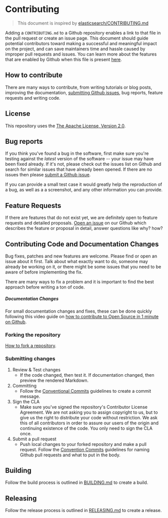 # Contributing

> This document is inspired by
> [elasticsearch/CONTRIBUTING.md](https://github.com/elastic/elasticsearch/blob/master/CONTRIBUTING.md)

Adding a `CONTRIBUTING.md` to a Github repository enables a link to that file in
the pull request or create an issue page. This document should guide potential
contributors toward making a successful and meaningful impact on the project,
and can save maintainers time and hassle caused by improper pull requests and
issues. You can learn more about the features that are enabled by Github when
this file is present
[here](https://help.github.com/articles/setting-guidelines-for-repository-contributors/).

## How to contribute

There are many ways to contribute, from writing tutorials or blog posts,
improving the documentation,
[submitting Github issues](https://help.github.com/articles/creating-an-issue/),
bug reports, feature requests and writing code.

## License

This repository uses the
[The Apache License, Version 2.0](https://www.apache.org/licenses/LICENSE-2.0.html).

## Bug reports

If you think you've found a bug in the software, first make sure you're testing
against the _latest_ version of the software -- your issue may have been fixed
already. If it's not, please check out the issues list on Github and search for
similar issues that have already been opened. If there are no issues then please
[submit a Github issue](https://help.github.com/articles/creating-an-issue/).

If you can provide a small test case it would greatly help the reproduction of a
bug, as well as a a screenshot, and any other information you can provide.

## Feature Requests

If there are features that do not exist yet, we are definitely open to feature
requests and detailed proposals.
[Open an issue](https://help.github.com/articles/creating-an-issue/) on our
Github which describes the feature or proposal in detail, answer questions like
why? how?

## Contributing Code and Documentation Changes

Bug fixes, patches and new features are welcome. Please find or open an issue
about it first. Talk about what exactly want to do, someone may already be
working on it, or there might be some issues that you need to be aware of before
implementing the fix.

There are many ways to fix a problem and it is important to find the best
approach before writing a ton of code.

##### Documentation Changes

For small documentation changes and fixes, these can be done quickly following
this video guide on
[how to contribute to Open Source in 1 minute on Github](https://www.youtube.com/watch?v=kRYk1-yKwWs).

### Forking the repository

[How to fork a repository](https://help.github.com/articles/fork-a-repo/).

### Submitting changes

1. Review & Test changes
   - If the code changed, then test it. If documentation changed, then preview
     the rendered Markdown.
2. Committing
   - Follow the [Conventional Commits](CONVENTIONAL_COMMITS.md) guidelines to
     create a commit message.
3. Sign the CLA
   - Make sure you've signed the repository's Contributor License Agreement. We
     are not asking you to assign copyright to us, but to give us the right to
     distribute your code without restriction. We ask this of all contributors
     in order to assure our users of the origin and continuing existence of the
     code. You only need to sign the CLA once.
4. Submit a pull request
   - Push local changes to your forked repository and make a pull request.
     Follow the [Convention Commits](CONVENTIONAL_COMMITS.md) guidelines for
     naming Github pull requests and what to put in the body.

## Building

Follow the build process is outlined in [BUILDING.md](BUILDING.md) to create a
build.

## Releasing

Follow the release process is outlined in [RELEASING.md](RELEASING.md) to create
a release.
